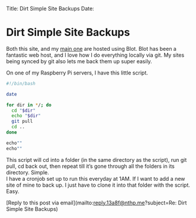 Title: Dirt Simple Site Backups
Date:

# Dirt Simple Site Backups

Both this site, and my [main one](https://nthp.me) are hosted using Blot. Blot has been a fantastic web host, and I love how I do everything locally via git. My sites being synced by git also lets me back them up super easily. 

On one of my Raspberry Pi servers, I have this little script. 

```bash
#!/bin/bash

date

for dir in */; do
  cd "$dir"
  echo "$dir"
  git pull
  cd ..
done

echo""
echo""
```

This script will cd into a folder (in the same directory as the script), run git pull, cd back out, then repeat till it’s gone through all the folders in its directory. Simple. <br>
I have a cronjob set up to run this everyday at 1AM. If I want to add a new site of mine to back up. I just have to clone it into that folder with the script. Easy. 

[Reply to this post via email](mailto:reply.13a8f@nthp.me?subject=Re: Dirt Simple Site Backups)
